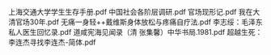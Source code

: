 上海交通大学学生生存手册.pdf
中国社会各阶层调研.pdf
官场现形记.pdf
我在大清官场30年.pdf
无痛一身轻++戴维斯身体放松与疼痛自疗法.pdf
李志绥：毛泽东私人医生回忆录.pdf
道咸宪海见闻录（清 张集馨）中华书局.1981.pdf
超越生死：李连杰寻找李连杰-简体.pdf
